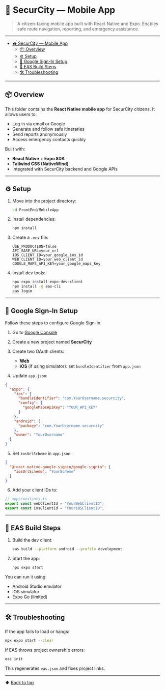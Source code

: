 # 📱 SecurCity — Mobile App

> A citizen-facing mobile app built with React Native and Expo. Enables safe route navigation, reporting, and emergency assistance.

---

- [� SecurCity — Mobile App](#-securcity--mobile-app)
  - [📦 Overview](#-overview)
  - [⚙️ Setup](#️-setup)
  - [🔐 Google Sign-In Setup](#-google-sign-in-setup)
  - [🚀 EAS Build Steps](#-eas-build-steps)
  - [🛠️ Troubleshooting](#️-troubleshooting)

---

## 📦 Overview

This folder contains the **React Native mobile app** for SecurCity citizens. It allows users to:

- Log in via email or Google
- Generate and follow safe itineraries
- Send reports anonymously
- Access emergency contacts quickly

Built with:

- **React Native** + **Expo SDK**
- **Tailwind CSS (NativeWind)**
- Integrated with SecurCity backend and Google APIs

---

## ⚙️ Setup

1. Move into the project directory:

   ```bash
   cd FrontEnd/MobileApp
   ```

2. Install dependencies:

   ```bash
   npm install
   ```

3. Create a `.env` file:

   ```env
   USE_PRODUCTION=false
   API_BASE_URL=your_url
   IOS_CLIENT_ID=your_google_ios_id
   WEB_CLIENT_ID=your_web_client_id
   GOOGLE_MAPS_API_KEY=your_google_maps_key
   ```

4. Install dev tools:

   ```bash
   npx expo install expo-dev-client
   npm install -g eas-cli
   eas login
   ```

---

## 🔐 Google Sign-In Setup

Follow these steps to configure Google Sign-In:

1. Go to [Google Console](https://console.cloud.google.com/)

2. Create a new project named **SecurCity**

3. Create two OAuth clients:

   - **Web**
   - **iOS** (if using simulator): set `bundleIdentifier` from `app.json`

4. Update `app.json`:

```json
{
  "expo": {
    "ios": {
      "bundleIdentifier": "com.YourUsername.securcity",
      "config": {
        "googleMapsApiKey": "YOUR_API_KEY"
      }
    },
    "android": {
      "package": "com.YourUsername.securcity"
    },
    "owner": "YourUsername"
  }
}
```

5. Set `iosUrlScheme` in `app.json`:

```json
{
  "@react-native-google-signin/google-signin": {
    "iosUrlScheme": "YourScheme"
  }
}
```

6. Add your client IDs to:

```ts
// app/constants.ts
export const webClientId = "YourWebClientID";
export const iosClientId = "YouriOSClientID";
```

---

## 🚀 EAS Build Steps

1. Build the dev client:

   ```bash
   eas build --platform android --profile development
   ```

2. Start the app:

   ```bash
   npx expo start
   ```

You can run it using:

- Android Studio emulator
- iOS simulator
- Expo Go (limited)

---

## 🛠️ Troubleshooting

If the app fails to load or hangs:

```bash
npx expo start --clear
```

If EAS throws project ownership errors:

```bash
eas init
```

This regenerates `eas.json` and fixes project links.

---

⬆ [Back to top](#-securcity--mobile-app)


